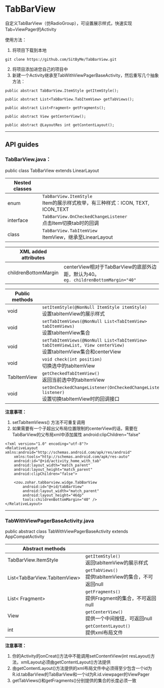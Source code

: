 # TabBarView
自定义TabBarView（仿RadioGroup），可设置展示样式，快速实现Tab+ViewPager的Activity

使用方法：</br>
1. 将项目下载到本地
  
  ```
  git clone https://github.com/SitByMe/TabBarView.git
  ```
2. 将项目添加进您自己的项目中
3. 新建一个Activity继承至TabWithViewPagerBaseActivity，然后重写几个抽象方法：</br>
  ```
  public abstract TabBarView.ItemStyle getItemStyle();

  public abstract List<TabBarView.TabItemView> getTabViews();

  public abstract List<Fragment> getFragments();

  public abstract View getCenterView();

  public abstract @LayoutRes int getContentLayout();
  ```

---
## API guides
### TabBarView.java：
public class TabBarView extends LinearLayout</bar>

|Nested classes|        |
|------------- |:-------|
|enum          |`TabBarView.ItemStyle`</br>Item的展示样式枚举，有三种样式：ICON, TEXT, ICON_TEXT|
|interface     |`TabBarView.OnCheckedChangeListener`</br>点击Item切换tab时的回调|
|class         |`TabBarView.TabItemView`</br>ItemView，继承至LinearLayout|

|XML added attributes|      |
|-------------       |:-------|
|childrenBottomMargin|centerView相对于TabBarView的底部外边距，默认为40。</br>`eg. childrenBottomMargin="40"`|

| Public methods|               |
| ------------- |:--------------|
| void          |`setItemStyle(@NonNull ItemStyle itemStyle)`</br>设置tabItemView的展示样式|
| void          |`setTabItemViews(@NonNull List<TabItemView> tabItemViews)`</br>设置tabItemView集合|
| void          |`setTabItemViews(@NonNull List<TabItemView> tabItemViewList, View centerView)`</br>设置tabItemView集合和centerView|
| void          |`void check(int position)`</br>切换选中的tabItemView|
| TabItemView   |`getCheckedTabItemView()`</br>返回当前选中的tabItemView|
| void          |`setOnCheckedChangeListener(OnCheckedChangeListener listener)`</br>设置切换tabItemView时的回调接口|

**注意事项：**</br>
1. setTabItemViews() 方法不可重复调用
2. 如果需要有一个子超出父布局位置限制的centerView的话，需要在TabBarView的父布局xml中添加属性 android:clipChildren="false"
```
<?xml version="1.0" encoding="utf-8"?>
<RelativeLayout xmlns:android="http://schemas.android.com/apk/res/android"
    xmlns:tools="http://schemas.android.com/apk/res-auto"
    android:id="@+id/activity_home_with_tab"
    android:layout_width="match_parent"
    android:layout_height="match_parent"
    android:clipChildren="false">

    <zou.zohar.tabbarview.widge.TabBarView
        android:id="@+id/tabBarView"
        android:layout_width="match_parent"
        android:layout_height="46dp"
        tools:childrenBottomMargin="40" />
</RelativeLayout>
```

---
### TabWithViewPagerBaseActivity.java
public abstract class TabWithViewPagerBaseActivity extends AppCompatActivity</br>

| Abstract methods     |               |
| -------------------- |:--------------|
| TabBarView.ItemStyle |`getItemStyle()`</br>返回tabItemView的展示样式|
| List<TabBarView.TabItemView> |`getTabViews()`</br>提供tabItemView的集合，不可返回null|
| List< Fragment> |`getFragments()`</br>提供Fragment的集合，不可返回null|
| View |`getCenterView()`</br>提供一个中间按钮，可返回null|
| int |`getContentLayout()`</br>提供xml布局文件|

**注意事项：**</br>
1. 你的Activity的onCreat()方法中不能调用setContentView(int resLayout)方法，xmlLayout必须由getContentLayout()方法提供
2. 由getContentLayout()方法提供的xml布局文件中必须得至少包含一个id为R.id.tabBarView的TabBarView和一个id为R.id.viewpager的ViewPager
3. getTabViews()和getFragments()分别提供的集合的长度必须一致
